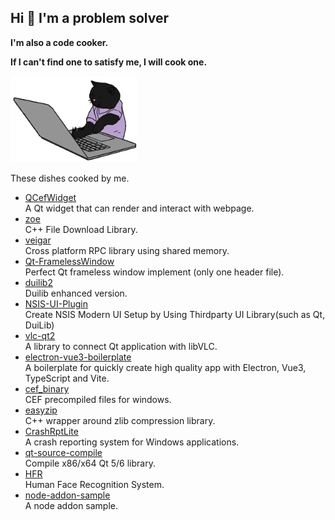 ## Hi 👋 I'm a problem solver

**I'm also a code cooker.** 

**If I can't find one to satisfy me, I will cook one.**

<img src="https://github.com/winsoft666/winsoft666/blob/main/hacker_a.gif?raw=true.gif" width="40%">

These dishes cooked by me.

- [QCefWidget](https://github.com/winsoft666/QCefWidget)  
    A Qt widget that can render and interact with webpage.
- [zoe](https://github.com/winsoft666/zoe)  
    C++ File Download Library.
- [veigar](https://github.com/winsoft666/veigar)  
    Cross platform RPC library using shared memory.
- [Qt-FramelessWindow](https://github.com/winsoft666/Qt-FramelessWindow)  
    Perfect Qt frameless window implement (only one header file).
- [duilib2](https://github.com/winsoft666/duilib2)  
    Duilib enhanced version.
- [NSIS-UI-Plugin](https://github.com/winsoft666/NSIS-UI-Plugin)  
    Create NSIS Modern UI Setup by Using Thirdparty UI Library(such as Qt, DuiLib)
- [vlc-qt2](https://github.com/winsoft666/vlc-qt2)  
    A library to connect Qt application with libVLC.
- [electron-vue3-boilerplate](https://github.com/winsoft666/electron-vue3-boilerplate)  
    A boilerplate for quickly create high quality app with Electron, Vue3, TypeScript and Vite.
- [cef_binary](https://github.com/winsoft666/cef_binary)  
    CEF precompiled files for windows.
- [easyzip](https://github.com/winsoft666/easyzip)  
    C++ wrapper around zlib compression library.
- [CrashRptLite](https://github.com/winsoft666/CrashRptLite)  
    A crash reporting system for Windows applications.
- [qt-source-compile](https://github.com/winsoft666/qt-source-compile)  
    Compile x86/x64 Qt 5/6 library.
- [HFR](https://github.com/winsoft666/HFR)  
    Human Face Recognition System.
- [node-addon-sample](https://github.com/winsoft666/node-addon-sample)  
    A node addon sample.